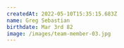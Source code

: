 ```yaml
---
createdAt: 2022-05-10T15:35:15.683Z
name: Greg Sebastian
birthdate: Mar 3rd 82
image: /images/team-member-03.jpg
---
```

